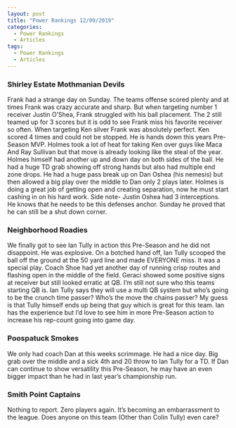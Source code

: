 ```yaml
---
layout: post
title: "Power Rankings 12/09/2019"
categories:
  - Power Rankings
  - Articles
tags:
  - Power Rankings
  - Articles
---
```


### Shirley Estate Mothmanian Devils
Frank had a strange day on Sunday. The teams offense scored plenty and at times Frank was crazy accurate and sharp. But when targeting number 1 receiver Justin O’Shea, Frank struggled with his ball placement. The 2 still teamed up for 3 scores but it is odd to see Frank miss his favorite receiver so often. When targeting Ken silver Frank was absolutely perfect. Ken scored 4 times and could not be stopped. He is hands down this years Pre-Season MVP. Holmes took a lot of heat for taking Ken over guys like Maca And Ray Sullivan but that move is already looking like the steal of the year. Holmes himself had another up and down day on both sides of the ball. He had a huge TD grab showing off strong hands but also had multiple end zone drops. He had a huge pass break up on Dan Oshea (his nemesis) but then allowed a big play over the middle to Dan only 2 plays later. Holmes is doing a great job of getting open and creating separation, now he must start cashing in on his hard work. Side note- Justin Oshea had 3 interceptions. He knows that he needs to be this defenses anchor. Sunday he proved that he can still be a shut down corner. 

### Neighborhood Roadies
We finally got to see Ian Tully in action this Pre-Season and he did not disappoint. He was explosive. On a botched hand off, Ian Tully scooped the ball off the ground at the 50 yard line and made EVERYONE miss. It was a special play. Coach Shoe had yet another day of running crisp routes and flashing open in the middle of the field. Geraci showed some positive signs at receiver but still looked erratic at QB. I’m still not sure who this teams starting QB is. Ian Tully says they will use a multi QB system but who’s going to be the crunch time passer? Who’s the move the chains passer? My guess is that Tully himself ends up being that guy which is great for this team. Ian has the experience but I’d love to see him in more Pre-Season action to increase his rep-count going into game day. 

### Poospatuck Smokes
We only had coach Dan at this weeks scrimmage. He had a nice day. Big grab over the middle and a sick 4th and 20 throw to Ian Tully for a TD. If Dan can continue to show versatility this Pre-Season, he may have an even bigger impact than he had in last year’s championship run.

### Smith Point Captains
Nothing to report. Zero players again. It’s becoming an embarrassment to the league. Does anyone on this team (Other than Colin Tully) even care? 
